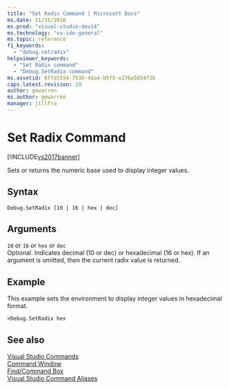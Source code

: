 ```yaml
---
title: "Set Radix Command | Microsoft Docs"
ms.date: 11/15/2016
ms.prod: "visual-studio-dev14"
ms.technology: "vs-ide-general"
ms.topic: reference
f1_keywords: 
  - "debug.setradix"
helpviewer_keywords: 
  - "Set Radix command"
  - "Debug.SetRadix command"
ms.assetid: 6ffd1554-7530-4da4-b5f5-e276a5034f3b
caps.latest.revision: 20
author: gewarren
ms.author: gewarren
manager: jillfra
---
```

# Set Radix Command
[!INCLUDE[vs2017banner](../../includes/vs2017banner.md)]

Sets or returns the numeric base used to display integer values.  
  
## Syntax  
  
```  
Debug.SetRadix [10 | 16 | hex | dec]  
```  
  
## Arguments  
 `10` or `16` or `hex` or `dec`  
 Optional. Indicates decimal (10 or dec) or hexadecimal (16 or hex). If an argument is omitted, then the current radix value is returned.  
  
## Example  
 This example sets the environment to display integer values in hexadecimal format.  
  
```  
>Debug.SetRadix hex  
```  
  
## See also  
 [Visual Studio Commands](../../ide/reference/visual-studio-commands.md)   
 [Command Window](../../ide/reference/command-window.md)   
 [Find/Command Box](../../ide/find-command-box.md)   
 [Visual Studio Command Aliases](../../ide/reference/visual-studio-command-aliases.md)
